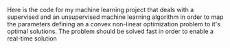 Here is the code for my machine learning project that deals with a supervised and an unsupervised machine learning algorithm in order to map the parameters defining an a convex non-linear optimization problem to it's optimal solutions. The problem should be solved fast in order to enable a real-time solution 
